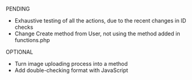 PENDING
- Exhaustive testing of all the actions, due to the recent changes in ID checks
- Change Create method from User, not using the method added in functions.php

OPTIONAL
- Turn image uploading process into a method
- Add double-checking format with JavaScript